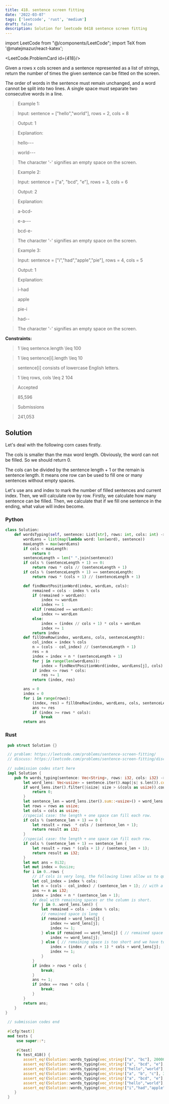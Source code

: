 ```yaml
---
title: 418. sentence screen fitting
date: '2022-03-07'
tags: ['leetcode', 'rust', 'medium']
draft: false
description: Solution for leetcode 0418 sentence screen fitting
---
```

import LeetCode from "@/components/LeetCode";
import TeX from '@matejmazur/react-katex';

<LeetCode.ProblemCard id={418}/>

Given a rows x cols screen and a sentence represented as a list of strings, return the number of times the given sentence can be fitted on the screen.



The order of words in the sentence must remain unchanged, and a word cannot be split into two lines. A single space must separate two consecutive words in a line.



 



 > Example 1:



 > Input: sentence <TeX>=</TeX> ["hello","world"], rows <TeX>=</TeX> 2, cols <TeX>=</TeX> 8

 > Output: 1

 > Explanation:

 > hello---

 > world---

 > The character '-' signifies an empty space on the screen.

 > Example 2:



 > Input: sentence <TeX>=</TeX> ["a", "bcd", "e"], rows <TeX>=</TeX> 3, cols <TeX>=</TeX> 6

 > Output: 2

 > Explanation:

 > a-bcd- 

 > e-a---

 > bcd-e-

 > The character '-' signifies an empty space on the screen.

 > Example 3:



 > Input: sentence <TeX>=</TeX> ["i","had","apple","pie"], rows <TeX>=</TeX> 4, cols <TeX>=</TeX> 5

 > Output: 1

 > Explanation:

 > i-had

 > apple

 > pie-i

 > had--

 > The character '-' signifies an empty space on the screen.

 



**Constraints:**



 > 1 <TeX>\leq</TeX> sentence.length <TeX>\leq</TeX> 100

 > 1 <TeX>\leq</TeX> sentence[i].length <TeX>\leq</TeX> 10

 > sentence[i] consists of lowercase English letters.

 > 1 <TeX>\leq</TeX> rows, cols <TeX>\leq</TeX> 2  104

 > Accepted

 > 85,596

 > Submissions

 > 241,053


## Solution

Let's deal with the following corn cases firstly.

The cols is smaller than the max word length. Obviously, the word can not be filled. So we should return 0. 

The cols can be divided by the sentence length + 1 or the remain is sentence length. It means one row can be used to fill one or many sentences without empty spaces. 

Let's use ans and index to mark the number of filled sentences and current index. Then, we will calculate row by row. Firstly, we calculate how many sentence can be filled. Then, we calculate that if we fill one sentence in the ending, what value will index become.

### Python
```python
class Solution:
    def wordsTyping(self, sentence: List[str], rows: int, cols: int) -> int:
        wordLens = list(map(lambda word: len(word), sentence))
        maxLength = max(wordLens)
        if cols < maxLength:
            return 0
        sentenceLength = len(" ".join(sentence))
        if cols % (sentenceLength + 1) == 0:
            return rows * cols // (sentenceLength + 1)
        if cols % (sentenceLength + 1) == sentenceLength:
            return rows * (cols + 1) // (sentenceLength + 1)

        def findNextPositionWord(index, wordLen, cols):            
            remained = cols - index % cols
            if (remained > wordLen):
                index += wordLen
                index += 1
            elif (remained == wordLen):
                index += wordLen
            else:
                index = (index // cols + 1) * cols + wordLen
                index += 1
            return index
        def fillOneRow(index, wordLens, cols, sentenceLength):
            col_index = index % cols
            n = (cols - col_index) // (sentenceLength + 1)
            res = n
            index = index + n * (sentenceLength + 1)
            for j in range(len(wordLens)):
                index = findNextPositionWord(index, wordLens[j], cols)
            if index <= rows * cols:
                res += 1
            return (index, res)

        ans = 0
        index = 0
        for i in range(rows):
            (index, res) = fillOneRow(index, wordLens, cols, sentenceLength)
            ans += res
            if (index >= rows * cols):
                break
        return ans
```

### Rust
```rust
 pub struct Solution {}

 // problem: https://leetcode.com/problems/sentence-screen-fitting/
 // discuss: https://leetcode.com/problems/sentence-screen-fitting/discuss/?currentPage=1&orderBy=most_votes&query=
 
 // submission codes start here
 impl Solution {
    pub fn words_typing(sentence: Vec<String>, rows: i32, cols: i32) -> i32 {
        let word_lens: Vec<usize> = sentence.iter().map(|s| s.len()).collect::<Vec<_>>();
        if word_lens.iter().filter(|&size| size > &(cols as usize)).count() > 0 { // exist a word which is longer than cols. It is not possible to fit. 
            return 0;
        }
        let sentence_len = word_lens.iter().sum::<usize>() + word_lens.len() - 1;
        let rows = rows as usize;
        let cols = cols as usize;
        //special case: the length + one space can fill each row.
        if cols % (sentence_len + 1) == 0 {
            let result = rows  * cols / (sentence_len + 1);
            return result as i32;
        }
        //special case: the length + one space can fill each row.
        if cols % (sentence_len + 1) == sentence_len {
            let result = rows * (cols + 1) / (sentence_len + 1);
            return result as i32;
        }
        let mut ans = 0i32;
        let mut index = 0usize;
        for i in 0..rows {
            // if cols is very long, the following lines allow us to quick jump.
            let col_index = index % cols;
            let n = (cols - col_index) / (sentence_len + 1); // with a space ending.
            ans += n as i32;
            index = index + n * (sentence_len + 1);
            // deal with remaining spaces or the column is short. 
            for j in 0..word_lens.len() {
                let remained = cols - index % cols;
                // remained space is long
                if remained > word_lens[j] {
                    index += word_lens[j];
                    index += 1;
                } else if remained == word_lens[j] { // remained space just fill the word
                    index += word_lens[j];
                } else { // remaining space is too short and we have to jump to the enxt row
                    index = (index / cols + 1) * cols + word_lens[j];
                    index += 1;
                }
            }
            if index > rows * cols {
                break;
            }
            ans += 1;
            if index == rows * cols {
                break;
            }
        }
        return ans;
    }
}
 
 // submission codes end
 
 #[cfg(test)]
 mod tests {
     use super::*;
 
     #[test]
     fn test_418() {
        assert_eq!(Solution::words_typing(vec_string!["a", "bc"], 20000, 20000), 80000000);
        assert_eq!(Solution::words_typing(vec_string!["a", "bcd", "e"], 3, 6), 2);
        assert_eq!(Solution::words_typing(vec_string!["hello","world"], 16, 8), 8);
        assert_eq!(Solution::words_typing(vec_string!["a", "b", "c"], 3, 1), 1);
        assert_eq!(Solution::words_typing(vec_string!["a", "bcd", "e"], 3, 6), 2);
        assert_eq!(Solution::words_typing(vec_string!["hello","world"], 2, 8), 1);
        assert_eq!(Solution::words_typing(vec_string!["i","had","apple","pie"], 4, 5), 1);
    }
 }
 
```
